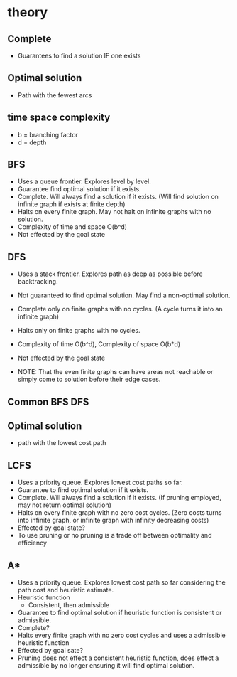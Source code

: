 # theory 

## Complete
- Guarantees to find a solution IF one exists

## Optimal solution
- Path with the fewest arcs

## time space complexity
- b = branching factor
- d = depth

## BFS
- Uses a queue frontier. Explores level by level. 
- Guarantee find optimal solution if it exists.
- Complete. Will always find a solution if it exists. (Will find solution on infinite graph if exists at finite depth)
- Halts on every finite graph. May not halt on infinite graphs with no solution.
- Complexity of time and space O(b^d)
- Not effected by the goal state

## DFS
- Uses a stack frontier. Explores path as deep as possible before backtracking. 
- Not guaranteed to find optimal solution. May find a non-optimal solution.
- Complete only on finite graphs with no cycles. (A cycle turns it into an infinite graph)
- Halts only on finite graphs with no cycles.
- Complexity of time O(b^d), Complexity of space O(b*d)
- Not effected by the goal state

- NOTE: That the even finite graphs can have areas not reachable or simply come to solution before their edge cases.

## Common BFS DFS


## Optimal solution
- path with the lowest cost path

## LCFS
- Uses a priority queue. Explores lowest cost paths so far.
- Guarantee to find optimal solution if it exists.
- Complete. Will always find a solution if it exists. (If pruning employed, may not return optimal solution)
- Halts on every finite graph with no zero cost cycles. (Zero costs turns into infinite graph, or infinite graph with infinity decreasing costs)
- Effected by goal state?
- To use pruning or no pruning is a trade off between optimality and efficiency

## A*
- Uses a priority queue. Explores lowest cost path so far considering the path cost and heuristic estimate.
- Heuristic function
  - Consistent, then admissible
- Guarantee to find optimal solution if heuristic function is consistent or admissible.
- Complete?
- Halts every finite graph with no zero cost cycles and uses a admissible heuristic function
- Effected by goal sate?
- Pruning does not effect a consistent heuristic function, does effect a admissible by no longer ensuring it will find optimal solution.